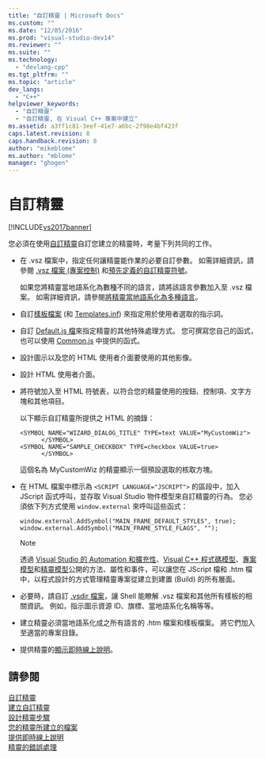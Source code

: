 ```yaml
---
title: "自訂精靈 | Microsoft Docs"
ms.custom: ""
ms.date: "12/05/2016"
ms.prod: "visual-studio-dev14"
ms.reviewer: ""
ms.suite: ""
ms.technology: 
  - "devlang-cpp"
ms.tgt_pltfrm: ""
ms.topic: "article"
dev_langs: 
  - "C++"
helpviewer_keywords: 
  - "自訂精靈"
  - "自訂精靈, 在 Visual C++ 專案中建立"
ms.assetid: a3ff1c81-3eef-41e7-a6bc-2f98e4bf423f
caps.latest.revision: 8
caps.handback.revision: 8
author: "mikeblome"
ms.author: "mblome"
manager: "ghogen"
---
```

# 自訂精靈
[!INCLUDE[vs2017banner](../assembler/inline/includes/vs2017banner.md)]

您必須在使用[自訂精靈](../ide/application-settings-custom-wizard.md)自訂您建立的精靈時，考量下列共同的工作。  
  
-   在 .vsz 檔案中，指定任何讓精靈能作業的必要自訂參數。  如需詳細資訊，請參閱 [.vsz 檔案 \(專案控制\)](../ide/dot-vsz-file-project-control.md) 和[預先定義的自訂精靈符號](../ide/custom-parameters-in-the-wizard-dot-vsz-file.md)。  
  
     如果您將精靈當地語系化為數種不同的語言，請將該語言參數加入至 .vsz 檔案。  如需詳細資訊，請參閱[將精靈當地語系化為多種語言](../ide/localizing-a-wizard-to-multiple-languages.md)。  
  
-   自訂[樣板檔案](../ide/template-files.md) \(和 [Templates.inf](../ide/templates-inf-file.md)\) 來指定用於使用者選取的指示詞。  
  
-   自訂 [Default.js 檔](../ide/jscript-file.md)來指定精靈的其他特殊處理方式。  您可撰寫您自己的函式，也可以使用 [Common.js](../ide/customizing-cpp-wizards-with-common-jscript-functions.md) 中提供的函式。  
  
-   設計圖示以及您的 HTML 使用者介面要使用的其他影像。  
  
-   設計 HTML 使用者介面。  
  
-   將符號加入至 HTML 符號表，以符合您的精靈使用的按鈕、控制項、文字方塊和其他項目。  
  
     以下顯示自訂精靈所提供之 HTML 的摘錄：  
  
    ```  
    <SYMBOL NAME="WIZARD_DIALOG_TITLE" TYPE=text VALUE="MyCustomWiz">  
          </SYMBOL>  
    <SYMBOL NAME="SAMPLE_CHECKBOX" TYPE=checkbox VALUE=true>  
          </SYMBOL>  
    ```  
  
     這個名為 MyCustomWiz 的精靈顯示一個預設選取的核取方塊。  
  
-   在 HTML 檔案中標示為 `<SCRIPT LANGUAGE="JSCRIPT">` 的區段中，加入 JScript 函式呼叫，並存取 Visual Studio 物件模型來自訂精靈的行為。  您必須依下列方式使用 `window.external` 來呼叫這些函式：  
  
    ```  
    window.external.AddSymbol("MAIN_FRAME_DEFAULT_STYLES", true);  
    window.external.AddSymbol("MAIN_FRAME_STYLE_FLAGS", "");  
    ```  
  
    > [!NOTE]
    >  透過 [Visual Studio 的 Automation 和擴充性](../Topic/Automation%20and%20Extensibility%20for%20Visual%20Studio.md)、[Visual C\+\+ 程式碼模型](http://msdn.microsoft.com/zh-tw/dd6452c2-1054-44a1-b0eb-639a94a1216b)、[專案模型](http://msdn.microsoft.com/zh-tw/06c1bbd9-4c79-4f97-ad6d-2b1dea8ecd1f)和[精靈模型](http://msdn.microsoft.com/zh-tw/159395ac-33c7-47bf-ad42-4e1435ddc758)公開的方法、屬性和事件，可以讓您在 JScript 檔和 .htm 檔中，以程式設計的方式管理精靈專案從建立到建置 \(Build\) 的所有層面。  
  
-   必要時，請自訂 [.vsdir 檔案](../Topic/Adding%20Wizards%20to%20the%20Add%20Item%20and%20New%20Project%20Dialog%20Boxes%20by%20Using%20.Vsdir%20Files.md)，讓 Shell 能瞭解 .vsz 檔案和其他所有樣板的相關資訊。  例如，指示圖示資源 ID、旗標、當地語系化名稱等等。  
  
-   建立精靈必須當地語系化成之所有語言的 .htm 檔案和樣板檔案。  將它們加入至適當的專案目錄。  
  
-   提供精靈的[顯示即時線上說明](../ide/providing-context-sensitive-help.md)。  
  
## 請參閱  
 [自訂精靈](../ide/custom-wizard.md)   
 [建立自訂精靈](../ide/creating-a-custom-wizard.md)   
 [設計精靈步驟](../ide/steps-to-designing-a-wizard.md)   
 [您的精靈所建立的檔案](../ide/files-created-for-your-wizard.md)   
 [提供即時線上說明](../ide/providing-context-sensitive-help.md)   
 [精靈的錯誤處理](../ide/handling-errors-in-wizards.md)